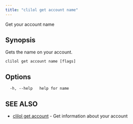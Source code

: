 ```yaml
---
title: "clilol get account name"
---
```


Get your account name

## Synopsis

Gets the name on your account.

```
clilol get account name [flags]
```

## Options

```
  -h, --help   help for name
```

## SEE ALSO

* [clilol get account](clilol_get_account.md)	 - Get information about your account
